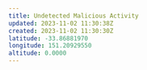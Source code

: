```yaml
---
title: Undetected Malicious Activity
updated: 2023-11-02 11:30:38Z
created: 2023-11-02 11:30:30Z
latitude: -33.86881970
longitude: 151.20929550
altitude: 0.0000
---
```


